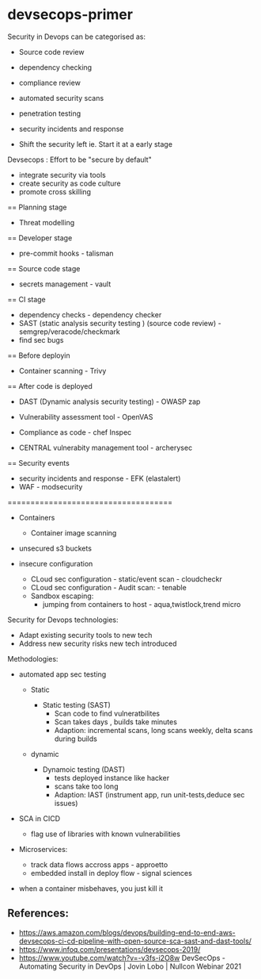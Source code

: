 # devsecops-primer


Security in Devops can be categorised as:
- Source code review
- dependency checking
- compliance review
- automated security scans
- penetration testing
- security incidents and response

- Shift the security left ie. Start it at a early stage


Devsecops : Effort to be "secure by default"
- integrate security via tools
- create security as code culture
- promote cross skilling

== Planning stage

- Threat modelling 

== Developer stage

- pre-commit hooks - talisman

== Source code stage

- secrets management - vault

== CI stage

- dependency checks - dependency checker
- SAST (static analysis security testing ) (source code review) - semgrep/veracode/checkmark
- find sec bugs

== Before deployin

- Container scanning - Trivy

== After code is deployed

- DAST (Dynamic analysis security testing) - OWASP zap 
- Vulnerability assessment tool - OpenVAS 
- Compliance as code - chef Inspec

- CENTRAL vulnerabity management tool - archerysec

== Security events

- security incidents and response - EFK (elastalert)
- WAF - modsecurity



====================================

- Containers
    - Container image scanning


- unsecured s3 buckets

- insecure configuration
    - CLoud sec configuration - static/event scan - cloudcheckr
    - CLoud sec configuration - Audit scan:  - tenable
    - Sandbox escaping:
        - jumping from containers to host - aqua,twistlock,trend micro

Security for Devops technologies:
- Adapt existing security tools to new tech
- Address new security risks new tech introduced


Methodologies:

- automated app sec testing
    - Static
        - Static testing (SAST)
            - Scan code to find vulneratbilites
            - Scan takes days , builds take minutes
            - Adaption: incremental scans, long scans weekly, delta scans during builds

    - dynamic
        - Dynamoic testing (DAST)
            - tests deployed instance like hacker
            - scans take too long
            - Adaption: IAST (instrument app, run unit-tests,deduce sec issues)
            
- SCA in CICD
    - flag use of libraries with known vulnerabilities

- Microservices:

    - track data flows accross apps - approetto
    - embedded install in deploy flow - signal sciences

- when a container misbehaves, you just kill it 


## References:
- https://aws.amazon.com/blogs/devops/building-end-to-end-aws-devsecops-ci-cd-pipeline-with-open-source-sca-sast-and-dast-tools/
- https://www.infoq.com/presentations/devsecops-2019/
- https://www.youtube.com/watch?v=-v3fs-i2O8w DevSecOps - Automating Security in DevOps | Jovin Lobo | Nullcon Webinar 2021
